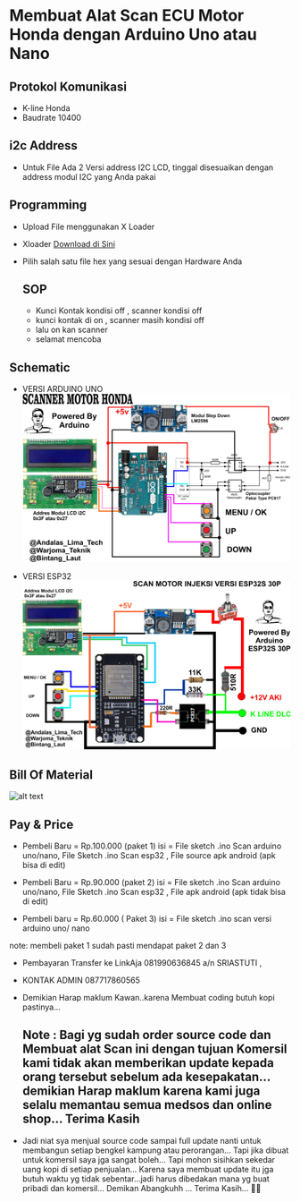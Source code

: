
# Membuat Alat Scan ECU Motor Honda dengan Arduino Uno atau Nano


## Protokol Komunikasi
- K-line Honda
- Baudrate 10400

## i2c Address
- Untuk File Ada 2 Versi address I2C LCD, tinggal disesuaikan dengan address modul I2C yang Anda pakai

## Programming
- Upload File menggunakan X Loader
- Xloader [Download di Sini](https://github.com/binaryupdates/xLoader.git)
- Pilih salah satu file hex yang sesuai dengan Hardware Anda

  ## SOP
  - Kunci Kontak kondisi off , scanner kondisi off
  - kunci kontak di on , scanner masih kondisi off
  - lalu on kan scanner
  - selamat mencoba

## Schematic
  - VERSI ARDUINO UNO
![alt text](https://github.com/BintangLaut69/Scan-ECU-Honda-Motor/blob/main/SCANNER%201.0.jpg?raw=true)




    
- VERSI ESP32
![alt text](https://github.com/BintangLaut69/Scan-ECU-Honda-Motor/blob/2d8dd3de98fb98721b087b6647b5e2a2fb3c59be/esp32%20scan.jpg?raw=true)




## Bill Of Material
![alt text](https://github.com/BintangLaut69/Scan-ECU-Honda-Motor/blob/main/Daftar%20Komponen.jpg?raw=true)


## Pay & Price
- Pembeli Baru = Rp.100.000 (paket 1)
isi = File sketch .ino Scan arduino uno/nano, File Sketch .ino Scan esp32 , File source apk android (apk bisa di edit)

- Pembeli Baru = Rp.90.000 (paket 2)
  isi = File sketch .ino Scan arduino uno/nano, File Sketch .ino Scan esp32 , File apk android (apk tidak bisa di edit)

- Pembeli baru = Rp.60.000 ( Paket 3) 
isi = File sketch .ino scan versi arduino uno/ nano

note: membeli paket 1 sudah pasti mendapat paket 2 dan 3

- Pembayaran Transfer ke LinkAja 081990636845 a/n SRIASTUTI ,
- KONTAK ADMIN 087717860565
- Demikian Harap maklum Kawan..karena Membuat coding butuh kopi pastinya...

  ## Note : Bagi yg sudah order source code dan Membuat alat Scan ini dengan tujuan Komersil kami tidak akan memberikan update kepada orang tersebut sebelum ada kesepakatan... demikian Harap maklum karena kami juga selalu memantau semua medsos dan online shop... Terima Kasih


- Jadi niat sya menjual source code sampai full update nanti untuk membangun setiap bengkel kampung atau perorangan... Tapi jika dibuat untuk komersil saya jga sangat boleh... Tapi mohon sisihkan sekedar uang kopi di setiap penjualan... Karena saya membuat update itu jga butuh waktu yg tidak sebentar...jadi harus dibedakan mana yg buat pribadi dan komersil... Demikan Abangkuhh ... Terima Kasih... 🙏🙏
